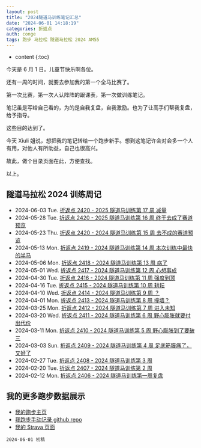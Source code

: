 ```yaml
---
layout: post
title: "2024隧道马训练笔记汇总"
date: "2024-06-01 14:18:19"
categories: 折返点
auth: conge
tags: 跑步 马拉松 隧道马拉松 2024 AM55
---
```

* content
{:toc}

今天是 6 月 1 日。儿童节快乐啊各位。

还有一周的时间，就要去参加我的第一个全马比赛了。

第一次比赛，第一次人认阵阵的跟课表，第一次做训练笔记。

笔记虽是写给自己看的，为的是自我复盘，自我激励。也为了让高手们帮我复盘，给予指导。

这些目的达到了。

今天 Xiuli 姐说，想把我的笔记转给一个跑步新手。想到这笔记许会对会多一个人有用，对他人有所助益，自己也很高兴。

故此，做个目录页面在此，方便查找。

以上。




## 隧道马拉松 2024 训练周记

- 2024-06-03 Tue. [折返点 2420 - 2025 隧道马训练第 17 周 减量](https://conge.livingwithfcs.org/2024/06/03/ReturnPoint-am55-week17/) 
- 2024-05-28 Tue. [折返点 2420 - 2025 隧道马训练第 16 周 终于去成了赛道预览](https://conge.livingwithfcs.org/2024/05/28/ReturnPoint-am55-week16/) 
- 2024-05-23 Thu. [折返点 2420 - 2024 隧道马训练第 15 周 去不成的赛道预览](https://conge.livingwithfcs.org/2024/05/23/ReturnPoint-am55-week15/) 
- 2024-05-13 Mon. [折返点 2419 - 2024 隧道马训练第 14 周 本次训练中最快的半马](https://conge.livingwithfcs.org/2024/05/13/ReturnPoint-am55-week14/) 
- 2024-05-06 Mon. [折返点 2418 - 2024 隧道马训练第 13 周 病了](https://conge.livingwithfcs.org/2024/05/06/ReturnPoint-am55-week13/) 
- 2024-05-01 Wed. [折返点 2417 - 2024 隧道马训练第 12 周 心想事成](https://conge.livingwithfcs.org/2024/05/01/ReturnPoint-am55-week12/) 
- 2024-04-30 Tue. [折返点 2416 - 2024 隧道马训练第 11 周 强度到顶](https://conge.livingwithfcs.org/2024/04/30/ReturnPoint-am55-week11/) 
- 2024-04-16 Tue. [折返点 2415 - 2024 隧道马训练第 10 周 耕耘](https://conge.livingwithfcs.org/2024/04/16/ReturnPoint-am55-week10/) 
- 2024-04-10 Wed. [折返点 2414 - 2024 隧道马训练第 9 周 ？](https://conge.livingwithfcs.org/2024/04/10/ReturnPoint-am55-week09/) 
- 2024-04-01 Mon. [折返点 2413 - 2024 隧道马训练第 8 周 撞墙？](https://conge.livingwithfcs.org/2024/04/01/ReturnPoint-am55-week08/) 
- 2024-03-25 Mon. [折返点 2412 - 2024 隧道马训练第 7 周 进入未知](https://conge.livingwithfcs.org/2024/03/25/ReturnPoint-am55-week07/) 
- 2024-03-20 Wed. [折返点 2411 - 2024 隧道马训练第 6 周 野心膨胀就要付出代价](https://conge.livingwithfcs.org/2024/03/20/ReturnPoint-am55-week06/) 
- 2024-03-11 Mon. [折返点 2410 - 2024 隧道马训练第 5 周 野心膨胀到了要破三](https://conge.livingwithfcs.org/2024/03/11/ReturnPoint-am55-week05/) 
- 2024-03-03 Sun. [折返点 2409 - 2024 隧道马训练第 4 周 足底筋膜痛了，又好了](https://conge.livingwithfcs.org/2024/03/03/ReturnPoint-am55-week04/)
- 2024-02-27 Tue. [折返点 2408 - 2024 隧道马训练第 3 周](https://conge.livingwithfcs.org/2024/02/27/ReturnPoint-am55-week03/) 
- 2024-02-20 Tue. [折返点 2407 - 2024 隧道马训练第 2 周](https://conge.livingwithfcs.org/2024/02/20/ReturnPoint-am55-week02/) 
- 2024-02-12 Mon. [折返点 2406 - 2024 隧道马训练第一周复盘](https://conge.livingwithfcs.org/2024/02/12/ReturnPoint-am55-week01/) 

## 我的更多跑步数据展示

* [我的跑步主页](https://conge.livingwithfcs.org/running_page/)
* [我跑步手动记录 github repo](https://github.com/conge/RunningStreak)
* [我的 Strava 页面](https://www.strava.com/athletes/57680242)

```
2024-06-01 初稿
```
